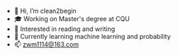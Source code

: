 - 👋 Hi, I’m clean2begin
- 🎓 Working on Master's degree at CQU
- 👀 Interested in reading and writing
- 🌱 Currently learning machine learning and probability
- 📫 zwm1114@163.com

<!---
clean2begin/clean2begin is a ✨ special ✨ repository because its `README.md` (this file) appears on your GitHub profile.
You can click the Preview link to take a look at your changes.
--->

